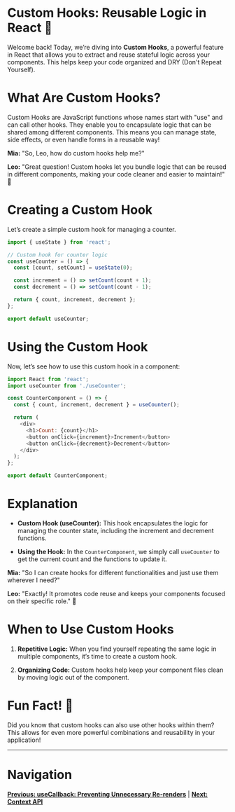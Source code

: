 # Custom Hooks: Reusable Logic in React 🔄

Welcome back! Today, we’re diving into **Custom Hooks**, a powerful feature in React that allows you to extract and reuse stateful logic across your components. This helps keep your code organized and DRY (Don't Repeat Yourself).


# What Are Custom Hooks?

Custom Hooks are JavaScript functions whose names start with "use" and can call other hooks. They enable you to encapsulate logic that can be shared among different components. This means you can manage state, side effects, or even handle forms in a reusable way!

**Mia:** "So, Leo, how do custom hooks help me?"

**Leo:** "Great question! Custom hooks let you bundle logic that can be reused in different components, making your code cleaner and easier to maintain!" 🌟


# Creating a Custom Hook

Let’s create a simple custom hook for managing a counter.

```javascript
import { useState } from 'react';

// Custom hook for counter logic
const useCounter = () => {
  const [count, setCount] = useState(0);

  const increment = () => setCount(count + 1);
  const decrement = () => setCount(count - 1);

  return { count, increment, decrement };
};

export default useCounter;
```


# Using the Custom Hook

Now, let’s see how to use this custom hook in a component:

```javascript
import React from 'react';
import useCounter from './useCounter';

const CounterComponent = () => {
  const { count, increment, decrement } = useCounter();

  return (
    <div>
      <h1>Count: {count}</h1>
      <button onClick={increment}>Increment</button>
      <button onClick={decrement}>Decrement</button>
    </div>
  );
};

export default CounterComponent;
```

# Explanation

- **Custom Hook (useCounter):** This hook encapsulates the logic for managing the counter state, including the increment and decrement functions.

- **Using the Hook:** In the `CounterComponent`, we simply call `useCounter` to get the current count and the functions to update it.

**Mia:** "So I can create hooks for different functionalities and just use them wherever I need?"

**Leo:** "Exactly! It promotes code reuse and keeps your components focused on their specific role." 🚀


# When to Use Custom Hooks

1. **Repetitive Logic:** When you find yourself repeating the same logic in multiple components, it’s time to create a custom hook.

2. **Organizing Code:** Custom hooks help keep your component files clean by moving logic out of the component.


# Fun Fact! 🎉

Did you know that custom hooks can also use other hooks within them? This allows for even more powerful combinations and reusability in your application!

---

# Navigation

**[Previous: useCallback: Preventing Unnecessary Re-renders](25.%20useCallback.md)** | **[Next: Context API](MY$PATH$/React-Notes/5.%20ContextAPI/README.md)**
